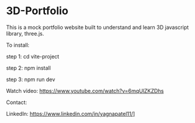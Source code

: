 # 3D-Portfolio

This is a mock portfolio website built to understand and learn 3D javascript library, three.js.

To install: 

step 1:
	cd vite-project

step 2:
	npm install

step 3:
	npm run dev

Watch video: https://www.youtube.com/watch?v=6mqUlZKZDhs

Contact:

LinkedIn: https://www.linkedin.com/in/yagnapatel11/]


